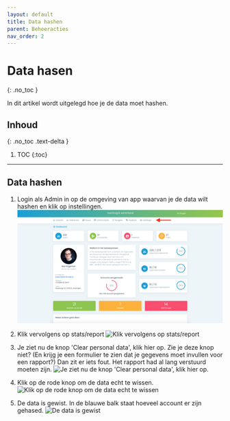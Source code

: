 ```yaml
---
layout: default
title: Data hashen
parent: Beheeracties
nav_order: 2
---
```


# Data hasen
{: .no_toc }

In dit artikel wordt uitgelegd hoe je de data moet hashen.

## Inhoud
{: .no_toc .text-delta }

1. TOC
{:toc}

---

## Data hashen

1. Login als Admin in op de omgeving van app waarvan je de data wilt hashen en klik op instellingen.
![Login als Admin in op de omgeving van app waarvan je de data wilt hashen en klik op instellingen.](/assets/screenshots/beheeracties/hash/1.png)

2. Klik vervolgens op stats/report
![Klik vervolgens op stats/report](intern-help/assets/screenshots/beheeracties/hash/2.png)

3. Je ziet nu de knop 'Clear personal data', klik hier op. Zie je deze knop niet? (En krijg je een formulier te zien dat je gegevens moet invullen voor een rapport?) Dan zit er iets fout. Het rapport had al lang verstuurd moeten zijn.
![Je ziet nu de knop 'Clear personal data', klik hier op. ](intern-help/assets/screenshots/beheeracties/hash/3.png)

4. Klik op de rode knop om de data echt te wissen.
![Klik op de rode knop om de data echt te wissen](intern-help/assets/screenshots/beheeracties/hash/4.png)

5. De data is gewist. In de blauwe balk staat hoeveel account er zijn gehased.
![De data is gewist](intern-help/assets/screenshots/beheeracties/hash/5.png)
